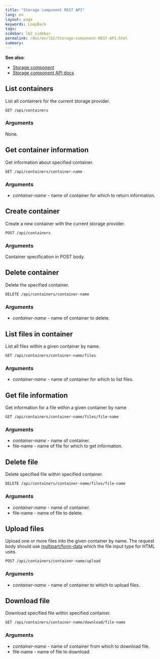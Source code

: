 ```yaml
---
title: "Storage component REST API"
lang: en
layout: page
keywords: LoopBack
tags:
sidebar: lb2_sidebar
permalink: /doc/en/lb2/Storage-component-REST-API.html
summary:
---
```


**See also**:

* [Storage component](/doc/{{page.lang}}/lb2/Storage-component.html)
* [Storage component API docs](https://apidocs.strongloop.com/loopback-component-storage/)

## List containers

List all containers for the current storage provider.

`GET /api/containers`

### Arguments

None.

## Get container information

Get information about specified container.

`GET /api/containers/container-name`

### Arguments

* _container-name_ - name of container for which to return information.

## Create container

Create a new container with the current storage provider.

`POST /api/containers`

### Arguments

Container specification in POST body.

## Delete container

Delete the specified container.

`DELETE /api/containers/container-name`

### Arguments

* _container-name_ - name of container to delete.

## List files in container

List all files within a given container by name.

`GET /api/containers/container-name/files`

### Arguments

* _container-name_ - name of container for which to list files.

## Get file information

Get information for a file within a given container by name

`GET /api/containers/container-name/files/file-name`

### Arguments

* _container-name_ - name of container.
* file-name - name of file for which to get information.

## Delete file

Delete specified file within specified container.

`DELETE /api/containers/container-name/files/file-name`

### Arguments

* _container-name_ - name of container.
* file-name - name of file to delete.

## Upload files

Upload one or more files into the given container by name.
The request body should use [multipart/form-data](https://www.ietf.org/rfc/rfc2388.txt) which the file input type for HTML uses.

`POST /api/containers/container-name/upload`

### Arguments

* _container-name_ - name of container to which to upload files.

## Download file

Download specified file within specified container.

`GET /api/containers/container-name/download/file-name`

### Arguments

* _container-name_ - name of container from which to download file.
* file-name - name of file to download.